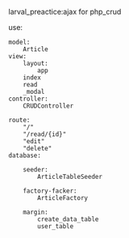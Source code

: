 larval_preactice:ajax for php_crud 


use:

	model:
		Article
	view:
		layout:
			app
		index
		read
		_modal
	controller:
		CRUDController

	route:
		"/"
		"/read/{id}"
		"edit"
		"delete"
	database:

		seeder:
			ArticleTableSeeder		

		factory-facker:
			ArticleFactory
		
		margin:
			create_data_table
			user_table